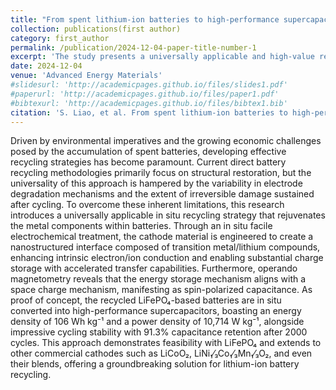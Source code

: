 ```yaml
---
title: "From spent lithium-ion batteries to high-performance supercapacitors: enabling universal gradient recycling via spin capacitance"
collection: publications(first author)
category: first_author
permalink: /publication/2024-12-04-paper-title-number-1
excerpt: 'The study presents a universally applicable and high-value recycling approach that directly transforms spent lithium-ion battery cathodes into high-performance supercapacitor electrodes, without the need for complete material reconstruction. This strategy addresses both environmental and economic concerns in battery recycling.'
date: 2024-12-04
venue: 'Advanced Energy Materials'
#slidesurl: 'http://academicpages.github.io/files/slides1.pdf'
#paperurl: 'http://academicpages.github.io/files/paper1.pdf'
#bibtexurl: 'http://academicpages.github.io/files/bibtex1.bib'
citation: 'S. Liao, et al. From spent lithium-ion batteries to high-performance supercapacitors: enabling universal gradient recycling via spin capacitance, Advanced Energy Materials, 2024, 2403970.'
---
```

Driven by environmental imperatives and the growing economic challenges posed by the accumulation of spent batteries, developing effective recycling strategies has become paramount. Current direct battery recycling methodologies primarily focus on structural restoration, but the universality of this approach is hampered by the variability in electrode degradation mechanisms and the extent of irreversible damage sustained after cycling. To overcome these inherent limitations, this research introduces a universally applicable in situ recycling strategy that rejuvenates the metal components within batteries. Through an in situ facile electrochemical treatment, the cathode material is engineered to create a nanostructured interface composed of transition metal/lithium compounds, enhancing intrinsic electron/ion conduction and enabling substantial charge storage with accelerated transfer capabilities. Furthermore, operando magnetometry reveals that the energy storage mechanism aligns with a space charge mechanism, manifesting as spin-polarized capacitance. As proof of concept, the recycled LiFePO₄-based batteries are in situ converted into high-performance supercapacitors, boasting an energy density of 106 Wh kg⁻¹ and a power density of 10,714 W kg⁻¹, alongside impressive cycling stability with 91.3% capacitance retention after 2000 cycles. This approach demonstrates feasibility with LiFePO₄ and extends to other commercial cathodes such as LiCoO₂, LiNi₁⁄₃Co₁⁄₃Mn₁⁄₃O₂, and even their blends, offering a groundbreaking solution for lithium-ion battery recycling.

